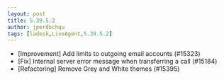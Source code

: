 ```yaml
---
layout: post
title: 5.39.5.2
author: jperdochqu
tags: [ladesk,LiveAgent,5.39.5.2]
---
```


- [Improvement] Add limits to outgoing email accounts (#15323)
- [Fix] Internal server error message when transferring a call (#15184)
- [Refactoring] Remove Grey and White themes (#15395)

